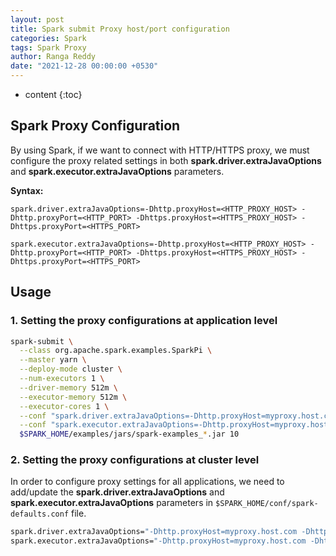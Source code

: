 ```yaml
---
layout: post
title: Spark submit Proxy host/port configuration
categories: Spark
tags: Spark Proxy
author: Ranga Reddy
date: "2021-12-28 00:00:00 +0530"
---
```


* content
{:toc}

## Spark Proxy Configuration

By using Spark, if we want to connect with HTTP/HTTPS proxy, we must configure the proxy related settings in both **spark.driver.extraJavaOptions** and **spark.executor.extraJavaOptions** parameters.

**Syntax:**

`spark.driver.extraJavaOptions=-Dhttp.proxyHost=<HTTP_PROXY_HOST> -Dhttp.proxyPort=<HTTP_PORT> -Dhttps.proxyHost=<HTTPS_PROXY_HOST> -Dhttps.proxyPort=<HTTPS_PORT>`

`spark.executor.extraJavaOptions=-Dhttp.proxyHost=<HTTP_PROXY_HOST> -Dhttp.proxyPort=<HTTP_PORT> -Dhttps.proxyHost=<HTTPS_PROXY_HOST> -Dhttps.proxyPort=<HTTPS_PORT>`

## Usage

### 1. Setting the proxy configurations at application level

```sh
spark-submit \
  --class org.apache.spark.examples.SparkPi \
  --master yarn \
  --deploy-mode cluster \
  --num-executors 1 \
  --driver-memory 512m \
  --executor-memory 512m \
  --executor-cores 1 \
  --conf "spark.driver.extraJavaOptions=-Dhttp.proxyHost=myproxy.host.com -Dhttp.proxyPort=8080 -Dhttps.proxyHost=myproxy.host.com -Dhttps.proxyPort=8443" \
  --conf "spark.executor.extraJavaOptions=-Dhttp.proxyHost=myproxy.host.com -Dhttp.proxyPort=8080 -Dhttps.proxyHost=myproxy.host.com -Dhttps.proxyPort=8443" \
  $SPARK_HOME/examples/jars/spark-examples_*.jar 10
```

### 2. Setting the proxy configurations at cluster level

In order to configure proxy settings for all applications, we need to add/update the **spark.driver.extraJavaOptions** and **spark.executor.extraJavaOptions** parameters in `$SPARK_HOME/conf/spark-defaults.conf` file.

```sh
spark.driver.extraJavaOptions="-Dhttp.proxyHost=myproxy.host.com -Dhttp.proxyPort=8080 -Dhttps.proxyHost=myproxy.host.com -Dhttps.proxyPort=8443"
spark.executor.extraJavaOptions="-Dhttp.proxyHost=myproxy.host.com -Dhttp.proxyPort=8080 -Dhttps.proxyHost=myproxy.host.com -Dhttps.proxyPort=8443"
```
